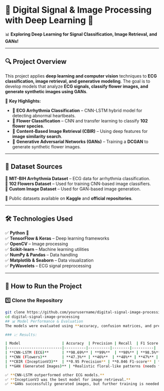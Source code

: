# 🌟 Digital Signal & Image Processing with Deep Learning 🚀  

📊 **Exploring Deep Learning for Signal Classification, Image Retrieval, and GANs!**  

---

## 🔍 Project Overview  
This project applies **deep learning and computer vision** techniques to **ECG classification, image retrieval, and generative modeling**. The goal is to develop models that analyze **ECG signals, classify flower images, and generate synthetic images using GANs**.  

📌 **Key Highlights:**  
- 🏥 **ECG Arrhythmia Classification** – CNN-LSTM hybrid model for detecting abnormal heartbeats.  
- 🌸 **Flower Classification** – CNN and transfer learning to classify **102 flower species**.  
- 🔎 **Content-Based Image Retrieval (CBIR)** – Using deep features for **image similarity search**.  
- 🎨 **Generative Adversarial Networks (GANs)** – Training a **DCGAN** to generate synthetic flower images.  

---

## 📂 Dataset Sources  
📌 **MIT-BIH Arrhythmia Dataset** – ECG data for arrhythmia classification.  
📌 **102 Flowers Dataset** – Used for training CNN-based image classifiers.  
📌 **Custom Image Dataset** – Used for GAN-based image generation.  

🔗 Public datasets available on **Kaggle** and **official repositories**.  

---

## 🛠 Technologies Used  
✅ **Python** 🐍  
✅ **TensorFlow & Keras** – Deep learning frameworks  
✅ **OpenCV** – Image processing  
✅ **Scikit-learn** – Machine learning utilities  
✅ **NumPy & Pandas** – Data handling  
✅ **Matplotlib & Seaborn** – Data visualization  
✅ **PyWavelets** – ECG signal preprocessing  

---

## 🚀 How to Run the Project  

### 1️⃣ Clone the Repository  
```bash
git clone https://github.com/yourusername/digital-signal-image-processing.git
cd digital-signal-image-processing
## 📊 Model Performance & Evaluation  
The models were evaluated using **accuracy, confusion matrices, and precision-recall metrics**.  

### 📈 Results:  

| Model                   | Accuracy  | Precision | Recall  | F1 Score |
|-------------------------|----------|----------|--------|----------|
| **CNN-LSTM (ECG)**      | **98.69%** | **99%**  | **98%** | **98.5%** |
| **CNN (Flowers)**       | **47.3%** | **46%**  | **48%** | **47%** |
| **CBIR (InceptionV3)**  | **0.95 Precision** | **0.046 F1-score** | **Fastest Execution (~152s)** |  |
| **GAN (Generated Images)** | *Realistic floral-like patterns (needs further fine-tuning)* |  |  |  |

✅ **CNN-LSTM outperformed other ECG models.**  
✅ **InceptionV3 was the best model for image retrieval.**  
✅ **GANs successfully generated images, but further training is needed for clarity.**  
